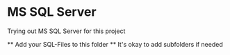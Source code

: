 # MS SQL Server

Trying out MS SQL Server for this project

** Add your SQL-Files to this folder **
It's okay to add subfolders if needed